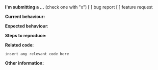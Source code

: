 **I'm submitting a ...**  (check one with "x")
[ ] bug report
[ ] feature request

**Current behaviour:**
<!-- Describe how the bug manifests. -->

**Expected behaviour:**
<!-- Describe what the behaviour would be without the bug. -->

**Steps to reproduce:**
<!-- If you are able to illustrate the bug or feature request with an example, please provide steps to reproduce and if possible a demo using http://plnkr.co or https://jsfiddle.net/ -->

**Related code:**

```
insert any relevant code here
```

**Other information:**
<!-- List any other information that is relevant to your issue. Stack traces, related issues, suggestions on how to fix, Stack Overflow links, forum links, etc. -->
